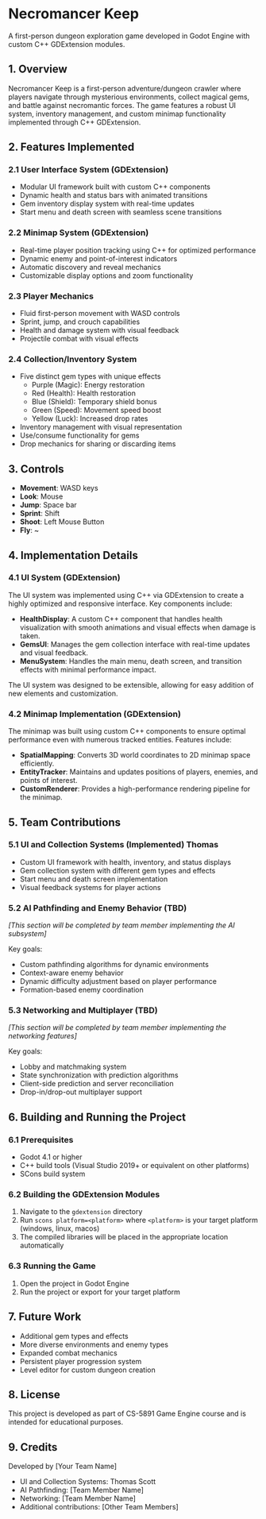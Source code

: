 # Necromancer Keep

A first-person dungeon exploration game developed in Godot Engine with custom C++ GDExtension modules.

## 1. Overview

Necromancer Keep is a first-person adventure/dungeon crawler where players navigate through mysterious environments, collect magical gems, and battle against necromantic forces. The game features a robust UI system, inventory management, and custom minimap functionality implemented through C++ GDExtension.

## 2. Features Implemented

### 2.1 User Interface System (GDExtension)
- Modular UI framework built with custom C++ components
- Dynamic health and status bars with animated transitions
- Gem inventory display system with real-time updates
- Start menu and death screen with seamless scene transitions

### 2.2 Minimap System (GDExtension)
- Real-time player position tracking using C++ for optimized performance
- Dynamic enemy and point-of-interest indicators
- Automatic discovery and reveal mechanics
- Customizable display options and zoom functionality

### 2.3 Player Mechanics
- Fluid first-person movement with WASD controls
- Sprint, jump, and crouch capabilities
- Health and damage system with visual feedback
- Projectile combat with visual effects

### 2.4 Collection/Inventory System
- Five distinct gem types with unique effects
  - Purple (Magic): Energy restoration
  - Red (Health): Health restoration
  - Blue (Shield): Temporary shield bonus
  - Green (Speed): Movement speed boost
  - Yellow (Luck): Increased drop rates
- Inventory management with visual representation
- Use/consume functionality for gems
- Drop mechanics for sharing or discarding items

## 3. Controls

- **Movement**: WASD keys
- **Look**: Mouse
- **Jump**: Space bar
- **Sprint**: Shift
- **Shoot**: Left Mouse Button
- **Fly**: ~

## 4. Implementation Details

### 4.1 UI System (GDExtension)
The UI system was implemented using C++ via GDExtension to create a highly optimized and responsive interface. Key components include:

- **HealthDisplay**: A custom C++ component that handles health visualization with smooth animations and visual effects when damage is taken.
- **GemsUI**: Manages the gem collection interface with real-time updates and visual feedback.
- **MenuSystem**: Handles the main menu, death screen, and transition effects with minimal performance impact.

The UI system was designed to be extensible, allowing for easy addition of new elements and customization.

### 4.2 Minimap Implementation (GDExtension)
The minimap was built using custom C++ components to ensure optimal performance even with numerous tracked entities. Features include:

- **SpatialMapping**: Converts 3D world coordinates to 2D minimap space efficiently.
- **EntityTracker**: Maintains and updates positions of players, enemies, and points of interest.
- **CustomRenderer**: Provides a high-performance rendering pipeline for the minimap.

## 5. Team Contributions

### 5.1 UI and Collection Systems (Implemented) Thomas
- Custom UI framework with health, inventory, and status displays
- Gem collection system with different gem types and effects
- Start menu and death screen implementation
- Visual feedback systems for player actions

### 5.2 AI Pathfinding and Enemy Behavior (TBD)
*[This section will be completed by team member implementing the AI subsystem]*

Key goals:
- Custom pathfinding algorithms for dynamic environments
- Context-aware enemy behavior
- Dynamic difficulty adjustment based on player performance
- Formation-based enemy coordination

### 5.3 Networking and Multiplayer (TBD)
*[This section will be completed by team member implementing the networking features]*

Key goals:
- Lobby and matchmaking system
- State synchronization with prediction algorithms
- Client-side prediction and server reconciliation
- Drop-in/drop-out multiplayer support

## 6. Building and Running the Project

### 6.1 Prerequisites
- Godot 4.1 or higher
- C++ build tools (Visual Studio 2019+ or equivalent on other platforms)
- SCons build system

### 6.2 Building the GDExtension Modules
1. Navigate to the `gdextension` directory
2. Run `scons platform=<platform>` where `<platform>` is your target platform (windows, linux, macos)
3. The compiled libraries will be placed in the appropriate location automatically

### 6.3 Running the Game
1. Open the project in Godot Engine
2. Run the project or export for your target platform

## 7. Future Work

- Additional gem types and effects
- More diverse environments and enemy types
- Expanded combat mechanics
- Persistent player progression system
- Level editor for custom dungeon creation

## 8. License

This project is developed as part of CS-5891 Game Engine course and is intended for educational purposes.

## 9. Credits

Developed by [Your Team Name]
- UI and Collection Systems: Thomas Scott
- AI Pathfinding: [Team Member Name]
- Networking: [Team Member Name]
- Additional contributions: [Other Team Members] 
